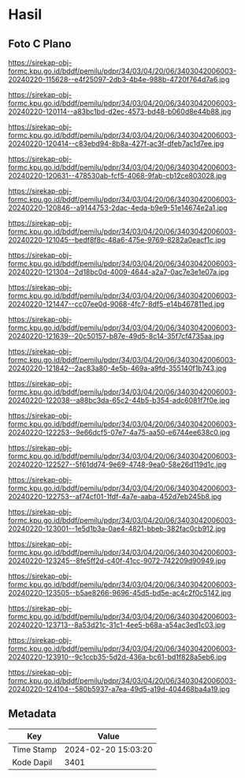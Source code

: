 # Hasil

## Foto C Plano

https://sirekap-obj-formc.kpu.go.id/bddf/pemilu/pdpr/34/03/04/20/06/3403042006003-20240220-115628--e4f25097-2db3-4b4e-988b-4720f764d7a6.jpg

https://sirekap-obj-formc.kpu.go.id/bddf/pemilu/pdpr/34/03/04/20/06/3403042006003-20240220-120114--a83bc1bd-d2ec-4573-bd48-b060d8e44b88.jpg

https://sirekap-obj-formc.kpu.go.id/bddf/pemilu/pdpr/34/03/04/20/06/3403042006003-20240220-120414--c83ebd94-8b8a-427f-ac3f-dfeb7ac1d7ee.jpg

https://sirekap-obj-formc.kpu.go.id/bddf/pemilu/pdpr/34/03/04/20/06/3403042006003-20240220-120631--478530ab-fcf5-4068-9fab-cb12ce803028.jpg

https://sirekap-obj-formc.kpu.go.id/bddf/pemilu/pdpr/34/03/04/20/06/3403042006003-20240220-120846--a9144753-2dac-4eda-b9e9-51e14674e2a1.jpg

https://sirekap-obj-formc.kpu.go.id/bddf/pemilu/pdpr/34/03/04/20/06/3403042006003-20240220-121045--bedf8f8c-48a6-475e-9769-8282a0eacf1c.jpg

https://sirekap-obj-formc.kpu.go.id/bddf/pemilu/pdpr/34/03/04/20/06/3403042006003-20240220-121304--2d18bc0d-4009-4644-a2a7-0ac7e3e1e07a.jpg

https://sirekap-obj-formc.kpu.go.id/bddf/pemilu/pdpr/34/03/04/20/06/3403042006003-20240220-121447--cc07ee0d-9068-4fc7-8df5-e14b467811ed.jpg

https://sirekap-obj-formc.kpu.go.id/bddf/pemilu/pdpr/34/03/04/20/06/3403042006003-20240220-121639--20c50157-b87e-49d5-8c14-35f7cf4735aa.jpg

https://sirekap-obj-formc.kpu.go.id/bddf/pemilu/pdpr/34/03/04/20/06/3403042006003-20240220-121842--2ac83a80-4e5b-469a-a9fd-355140f1b743.jpg

https://sirekap-obj-formc.kpu.go.id/bddf/pemilu/pdpr/34/03/04/20/06/3403042006003-20240220-122038--a88bc3da-65c2-44b5-b354-adc6081f7f0e.jpg

https://sirekap-obj-formc.kpu.go.id/bddf/pemilu/pdpr/34/03/04/20/06/3403042006003-20240220-122253--9e66dcf5-07e7-4a75-aa50-e6744ee638c0.jpg

https://sirekap-obj-formc.kpu.go.id/bddf/pemilu/pdpr/34/03/04/20/06/3403042006003-20240220-122527--5f61dd74-9e69-4748-9ea0-58e26d119d1c.jpg

https://sirekap-obj-formc.kpu.go.id/bddf/pemilu/pdpr/34/03/04/20/06/3403042006003-20240220-122753--af74cf01-1fdf-4a7e-aaba-452d7eb245b8.jpg

https://sirekap-obj-formc.kpu.go.id/bddf/pemilu/pdpr/34/03/04/20/06/3403042006003-20240220-123001--1e5d1b3a-0ae4-4821-bbeb-382fac0cb912.jpg

https://sirekap-obj-formc.kpu.go.id/bddf/pemilu/pdpr/34/03/04/20/06/3403042006003-20240220-123245--8fe5ff2d-c40f-41cc-9072-742209d90949.jpg

https://sirekap-obj-formc.kpu.go.id/bddf/pemilu/pdpr/34/03/04/20/06/3403042006003-20240220-123505--b5ae8266-9696-45d5-bd5e-ac4c2f0c5142.jpg

https://sirekap-obj-formc.kpu.go.id/bddf/pemilu/pdpr/34/03/04/20/06/3403042006003-20240220-123713--8a53d21c-31c1-4ee5-b68a-a54ac3ed1c03.jpg

https://sirekap-obj-formc.kpu.go.id/bddf/pemilu/pdpr/34/03/04/20/06/3403042006003-20240220-123910--9c1ccb35-5d2d-436a-bc61-bd1f828a5eb6.jpg

https://sirekap-obj-formc.kpu.go.id/bddf/pemilu/pdpr/34/03/04/20/06/3403042006003-20240220-124104--580b5937-a7ea-49d5-a19d-404468ba4a19.jpg


## Metadata

| Key        | Value               |
| ---------- | ------------------- |
| Time Stamp | 2024-02-20 15:03:20 |
| Kode Dapil | 3401                |



